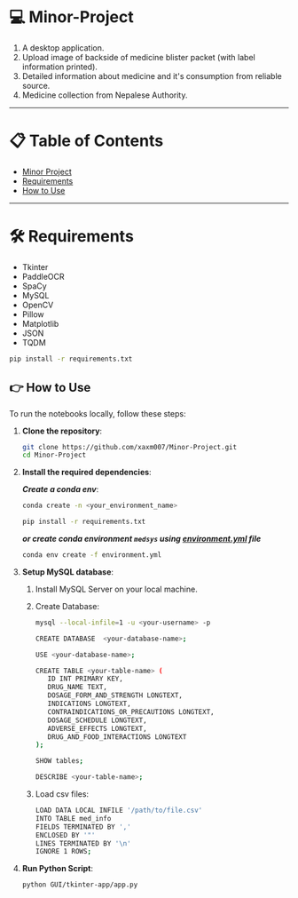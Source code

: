 # 💻 Minor-Project

1. A desktop application.
2. Upload image of backside of medicine blister packet (with label information printed).
3. Detailed information about medicine and it's consumption from reliable source.
4. Medicine collection from Nepalese Authority.
---

# 📋 Table of Contents

- [Minor Project](#-minor-project)
- [Requirements](#️-requirements)
- [How to Use](#-how-to-use)
---

# 🛠️ Requirements

- Tkinter
- PaddleOCR
- SpaCy
- MySQL
- OpenCV
- Pillow
- Matplotlib
- JSON
- TQDM

```bash
pip install -r requirements.txt
```

## 👉 How to Use

To run the notebooks locally, follow these steps:

1. **Clone the repository**:

   ```bash
   git clone https://github.com/xaxm007/Minor-Project.git
   cd Minor-Project
   ```

2. **Install the required dependencies**:

   ***Create a conda env***: 

   ```bash
   conda create -n <your_environment_name>
   ```

   ```bash
   pip install -r requirements.txt
   ```

   ***or create conda environment `medsys` using [environment.yml](environment.yml) file***

   ```bash
   conda env create -f environment.yml
   ```
3. **Setup MySQL database**:

   1. Install MySQL Server on your local machine.

   2. Create Database:

      ```bash
      mysql --local-infile=1 -u <your-username> -p
      ```

      ```bash
      CREATE DATABASE  <your-database-name>;
      ```

      ```bash
      USE <your-database-name>;
      ```

      ```bash
      CREATE TABLE <your-table-name> (
         ID INT PRIMARY KEY,
         DRUG_NAME TEXT,
         DOSAGE_FORM_AND_STRENGTH LONGTEXT,
         INDICATIONS LONGTEXT,
         CONTRAINDICATIONS_OR_PRECAUTIONS LONGTEXT,
         DOSAGE_SCHEDULE LONGTEXT,
         ADVERSE_EFFECTS LONGTEXT,
         DRUG_AND_FOOD_INTERACTIONS LONGTEXT
      );
      ```

      ```bash
      SHOW tables;
      ```

      ```bash
      DESCRIBE <your-table-name>;
      ```

   3. Load csv files:

      ```bash
      LOAD DATA LOCAL INFILE '/path/to/file.csv'
      INTO TABLE med_info
      FIELDS TERMINATED BY ','
      ENCLOSED BY '"'
      LINES TERMINATED BY '\n'
      IGNORE 1 ROWS;
      ```

4. **Run Python Script**:

   ```bash
   python GUI/tkinter-app/app.py
   ```